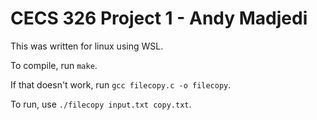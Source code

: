 # CECS 326 Project 1 - Andy Madjedi

This was written for linux using WSL.

To compile, run `make`.

If  that doesn't work, run `gcc filecopy.c -o filecopy`.

To run, use `./filecopy input.txt copy.txt`.